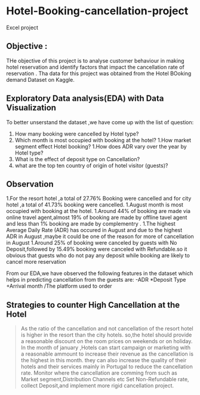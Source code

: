 # Hotel-Booking-cancellation-project
Excel project
## Objective :
THe objective of this project is to analyse customer behaviour in making hotel reservation and identify factors that impact the cancellation rate of reservation . Tha data for this project was obtained from the Hotel BOoking demand Dataset on Kaggle.

## Exploratory Data analysis(EDA) with Data Visualization
To better unserstand the dataset ,we have come up with the list of question:
1. How many booking were cancelled by Hotel type?
1. Which month is most occupied with booking at the hotel?
1.How market segment effect Hotel booking?
1.How does ADR vary over the year by Hotel type?
1. What is the effect of deposit type on Cancellation?
1. what are the top ten country of origin of hotel visitor (guests)?
   
 ## Observation
1.For the resort hotel ,a total of 27.76% Booking  were cancelled and for city hotel ,a total of 41.73% booking were cancelled.
1.August month is most occupied with booking at the hotel.
1.Around 44% of booking are made via online travel agent,almost 19% of booking are made by offline tavel agent and less than 1% booking are made by complementry .
1.The highest Average Daily Rate (ADR) has occured in August and due to the highest ADR in August ,maybe it could be one of the reason for more of cancellation in August
1.Around 25% of booking were canceled by guests with No Deposit,followed by 15.49% booking were canceled with Refundable.so it obvious that guests who do not pay any deposit while booking are likely to cancel more reservation

From our EDA,we have observed the following features in the dataset which helps in predicting cancellation from the guests are:
-ADR
*Deposit Type
+Arrival month
/The platform used to order

## Strategies to counter High Cancellation at the Hotel
>As the ratio of the cancellation and not cancellation of the resort hotel is higher in the resort  than the city hotels. so,the hotel should provide a reasonable discount on the room prices on weekends or on holiday.
>In the month of january ,Hotels can start campaign or marketing with a reasonable ammount to increase their revenue as the cancellation is the highest in this month.
>they can also increase the quality of their hotels and their services mainly in Portugal to reduce the cancellation rate.
>Monitor where the cancellation are comming from such as Market segment,Distribution Channels etc
>Set Non-Refundable rate, collect Deposit,and implement more rigid cancellation project.


